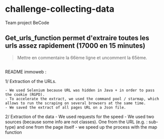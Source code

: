 # challenge-collecting-data
Team project BeCode

## Get_urls_function permet d'extraire toutes les urls assez rapidement (17000 en 15 minutes)
> Mettre en commentaire la 66ème ligne et uncomment la 65ème.

##
README immoweb :

1/ Extraction of the URLs. 

	- We used Selenium because URL was hidden in Java + in order to pass the cookie (RGPD).
	- To accelerate the extract, we used the command pool / starmap, which allows to run the scraping on several browsers at the same time.
	- We saved the extract of all pages URL on a Json file.

2/ Extraction of the data
	- We used requests for the speed
	- We used two sources (because some info are not classes). One from the URL (e.g. :  sub-type) and one from the page itself
	- we speed up the process with the map function
